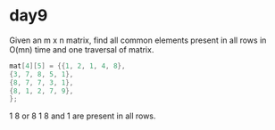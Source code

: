 # day9

Given an m x n matrix, find all common elements present in all rows in O(mn) time and one traversal of matrix.

```c
mat[4][5] = {{1, 2, 1, 4, 8},
{3, 7, 8, 5, 1},
{8, 7, 7, 3, 1},
{8, 1, 2, 7, 9},
};
```

1 8 or 8 1
8 and 1 are present in all rows.
